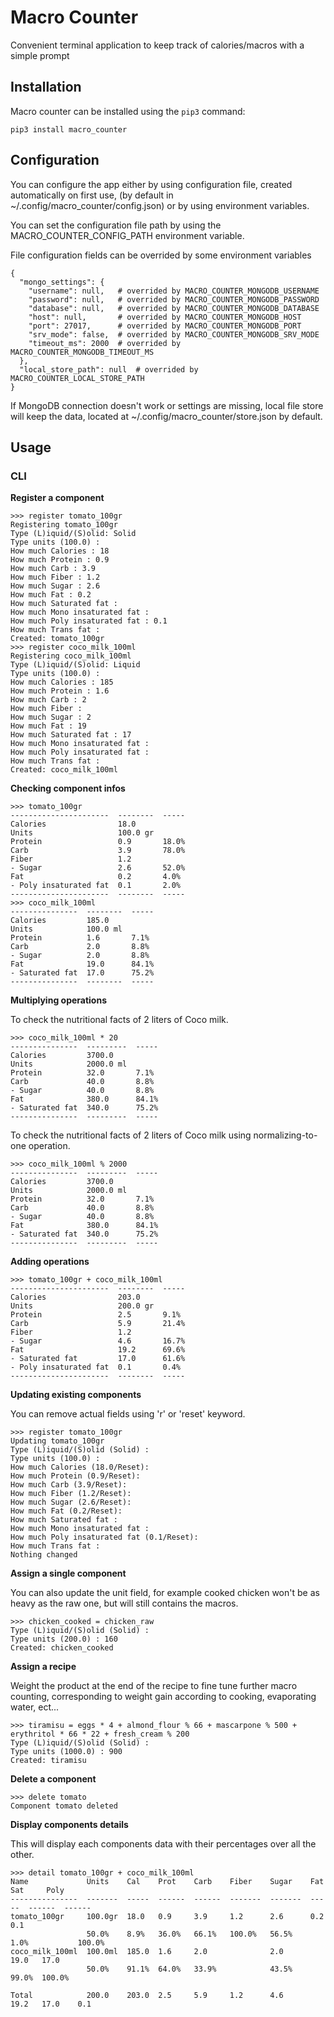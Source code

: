 # Macro Counter

Convenient terminal application to keep track of calories/macros with a simple prompt

## Installation

Macro counter can be installed using the `pip3` command:

```
pip3 install macro_counter
```

## Configuration

You can configure the app either by using configuration file, created automatically on first use, (by default in ~/.config/macro_counter/config.json) or by using environment variables.

You can set the configuration file path by using the MACRO_COUNTER_CONFIG_PATH environment variable.

File configuration fields can be overrided by some environment variables

```
{
  "mongo_settings": {
    "username": null,   # overrided by MACRO_COUNTER_MONGODB_USERNAME
    "password": null,   # overrided by MACRO_COUNTER_MONGODB_PASSWORD
    "database": null,   # overrided by MACRO_COUNTER_MONGODB_DATABASE
    "host": null,       # overrided by MACRO_COUNTER_MONGODB_HOST
    "port": 27017,      # overrided by MACRO_COUNTER_MONGODB_PORT
    "srv_mode": false,  # overrided by MACRO_COUNTER_MONGODB_SRV_MODE
    "timeout_ms": 2000  # overrided by MACRO_COUNTER_MONGODB_TIMEOUT_MS
  },
  "local_store_path": null  # overrided by MACRO_COUNTER_LOCAL_STORE_PATH
}
```

If MongoDB connection doesn't work or settings are missing, local file store will keep the data, located at ~/.config/macro_counter/store.json by default.

## Usage

### CLI

**Register a component**

```
>>> register tomato_100gr
Registering tomato_100gr
Type (L)iquid/(S)olid: Solid
Type units (100.0) :
How much Calories : 18
How much Protein : 0.9
How much Carb : 3.9
How much Fiber : 1.2
How much Sugar : 2.6
How much Fat : 0.2
How much Saturated fat :
How much Mono insaturated fat :
How much Poly insaturated fat : 0.1
How much Trans fat :
Created: tomato_100gr
>>> register coco_milk_100ml
Registering coco_milk_100ml
Type (L)iquid/(S)olid: Liquid
Type units (100.0) :
How much Calories : 185
How much Protein : 1.6
How much Carb : 2
How much Fiber :
How much Sugar : 2
How much Fat : 19
How much Saturated fat : 17
How much Mono insaturated fat :
How much Poly insaturated fat :
How much Trans fat :
Created: coco_milk_100ml
```

**Checking component infos**

```
>>> tomato_100gr
----------------------  --------  -----
Calories                18.0
Units                   100.0 gr
Protein                 0.9       18.0%
Carb                    3.9       78.0%
Fiber                   1.2
- Sugar                 2.6       52.0%
Fat                     0.2       4.0%
- Poly insaturated fat  0.1       2.0%
----------------------  --------  -----
>>> coco_milk_100ml
---------------  --------  -----
Calories         185.0
Units            100.0 ml
Protein          1.6       7.1%
Carb             2.0       8.8%
- Sugar          2.0       8.8%
Fat              19.0      84.1%
- Saturated fat  17.0      75.2%
---------------  --------  -----
```

**Multiplying operations**

To check the nutritional facts of 2 liters of Coco milk.

```
>>> coco_milk_100ml * 20
---------------  ---------  -----
Calories         3700.0
Units            2000.0 ml
Protein          32.0       7.1%
Carb             40.0       8.8%
- Sugar          40.0       8.8%
Fat              380.0      84.1%
- Saturated fat  340.0      75.2%
---------------  ---------  -----
```

To check the nutritional facts of 2 liters of Coco milk using normalizing-to-one operation.

```
>>> coco_milk_100ml % 2000
---------------  ---------  -----
Calories         3700.0
Units            2000.0 ml
Protein          32.0       7.1%
Carb             40.0       8.8%
- Sugar          40.0       8.8%
Fat              380.0      84.1%
- Saturated fat  340.0      75.2%
---------------  ---------  -----
```

**Adding operations**

```
>>> tomato_100gr + coco_milk_100ml
----------------------  --------  -----
Calories                203.0
Units                   200.0 gr
Protein                 2.5       9.1%
Carb                    5.9       21.4%
Fiber                   1.2
- Sugar                 4.6       16.7%
Fat                     19.2      69.6%
- Saturated fat         17.0      61.6%
- Poly insaturated fat  0.1       0.4%
----------------------  --------  -----
```

**Updating existing components**

You can remove actual fields using 'r' or 'reset' keyword.

```
>>> register tomato_100gr
Updating tomato_100gr
Type (L)iquid/(S)olid (Solid) :
Type units (100.0) :
How much Calories (18.0/Reset):
How much Protein (0.9/Reset):
How much Carb (3.9/Reset):
How much Fiber (1.2/Reset):
How much Sugar (2.6/Reset):
How much Fat (0.2/Reset):
How much Saturated fat :
How much Mono insaturated fat :
How much Poly insaturated fat (0.1/Reset):
How much Trans fat :
Nothing changed
```

**Assign a single component**

You can also update the unit field, for example cooked chicken won't be as heavy as the raw one, but will still contains the macros.

```
>>> chicken_cooked = chicken_raw
Type (L)iquid/(S)olid (Solid) :
Type units (200.0) : 160
Created: chicken_cooked
```

**Assign a recipe**

Weight the product at the end of the recipe to fine tune further macro counting, corresponding to weight gain according to cooking, evaporating water, ect...

```
>>> tiramisu = eggs * 4 + almond_flour % 66 + mascarpone % 500 + erythritol * 66 * 22 + fresh_cream % 200
Type (L)iquid/(S)olid (Solid) :
Type units (1000.0) : 900
Created: tiramisu
```

**Delete a component**

```
>>> delete tomato
Component tomato deleted
```

**Display components details**

This will display each components data with their percentages over all the other.

```
>>> detail tomato_100gr + coco_milk_100ml
Name             Units    Cal    Prot    Carb    Fiber    Sugar    Fat    Sat     Poly
---------------  -------  -----  ------  ------  -------  -------  -----  ------  ------
tomato_100gr     100.0gr  18.0   0.9     3.9     1.2      2.6      0.2            0.1
                 50.0%    8.9%   36.0%   66.1%   100.0%   56.5%    1.0%           100.0%
coco_milk_100ml  100.0ml  185.0  1.6     2.0              2.0      19.0   17.0
                 50.0%    91.1%  64.0%   33.9%            43.5%    99.0%  100.0%

Total            200.0    203.0  2.5     5.9     1.2      4.6      19.2   17.0    0.1
```
